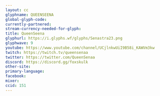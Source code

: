 ```yaml
---
layout: cc
glyphname: QUEENSEENA
global-glyph-code: 
currently-partnered: 
stream-currency-needed-for-glyph: 
title: QueenSeena
glyphurl: https://i.glyphs.wf/glyphs/Senastra23.png
glyphwave: 9
youtube: https://www.youtube.com/channel/UCjlnkwUiI9B58i_KAWVm3kw
twitch: https://twitch.tv/queensenaa
twitter: https://twitter.com/QueenSenaa
discord: https://discord.gg/foxskulk
other-site: 
primary-language: 
facebook: 
mixer: 
ccid: 151
---
```


